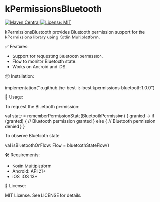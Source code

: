 # kPermissionsBluetooth

[![Maven Central](https://img.shields.io/maven-central/v/io.github.the-best-is-best/kpermissions-bluetooth)](https://central.sonatype.com/artifact/io.github.the-best-is-best/kpermissions-bluetooth)
[![License: MIT](https://img.shields.io/badge/license-MIT-blue.svg)](LICENSE)

kPermissionsBluetooth provides Bluetooth permission support for the kPermissions library using
Kotlin Multiplatform.

✅ Features:

- Support for requesting Bluetooth permission.
- Flow<Boolean> to monitor Bluetooth state.
- Works on Android and iOS.

📦 Installation:

implementation("io.github.the-best-is-best:kpermissions-bluetooth:1.0.0")

🧩 Usage:

To request the Bluetooth permission:

val state = rememberPermissionState(BluetoothPermission) { granted ->
if (granted) {
// Bluetooth permission granted
} else {
// Bluetooth permission denied
}
}

To observe Bluetooth state:

val isBluetoothOnFlow: Flow<Boolean> = bluetoothStateFlow()

🛠 Requirements:

- Kotlin Multiplatform
- Android: API 21+
- iOS: iOS 13+

📄 License:

MIT License. See LICENSE for details.
